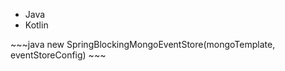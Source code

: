 <div class="multitab-code dependencies" data-tab="1">
<ul>
    <li data-tab="1">Java</li>
    <li data-tab="2">Kotlin</li>
</ul>

<div data-tab="1" markdown="1">
~~~java
new SpringBlockingMongoEventStore(mongoTemplate, eventStoreConfig)
~~~
</div>
</div>
